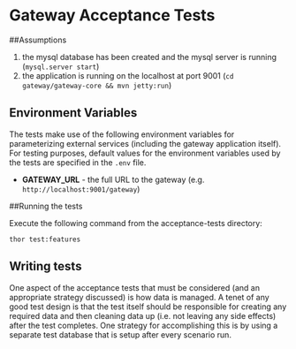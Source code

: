 # Gateway Acceptance Tests

##Assumptions

1. the mysql database has been created and the mysql server is running (`mysql.server start`)
2. the application is running on the localhost at port 9001 (`cd gateway/gateway-core && mvn jetty:run`)

## Environment Variables

The tests make use of the following environment variables for parameterizing external services
(including the gateway application itself). For testing purposes, default values for the environment variables used by
the tests are specified in the `.env` file.

- **GATEWAY_URL** - the full URL to the gateway (e.g. `http://localhost:9001/gateway`)

##Running the tests

Execute the following command from the acceptance-tests directory:

    thor test:features

## Writing tests

One aspect of the acceptance tests that must be considered (and an appropriate strategy discussed) is how data is
managed. A tenet of any good test design is that the test itself should be responsible for creating any required data
and then cleaning data up (i.e. not leaving any side effects) after the test completes. One strategy for accomplishing
this is by using a separate test database that is setup after every scenario run.